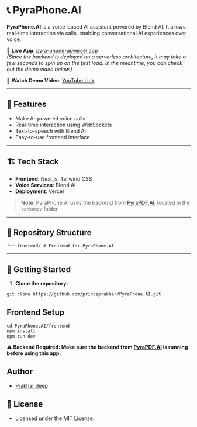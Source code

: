 
# 📞 PyraPhone.AI

**PyraPhone.AI** is a voice-based AI assistant powered by Blend AI. It allows real-time interaction via calls, enabling conversational AI experiences over voice.

🔗 **Live App**: [pyra-phone-ai.vercel.app](https://pyra-phone-ai.vercel.app)  
*(Since the backend is deployed on a serverless architecture, it may take a few seconds to spin up on the first load. In the meantime, you can check out the demo video below.)*  

🔗 **Watch Demo Video**: [YouTube Link](https://youtu.be/i3g8raQ8om4)


---

## 🧠 Features

- Make AI-powered voice calls
- Real-time interaction using WebSockets
- Text-to-speech with Blend AI
- Easy-to-use frontend interface

---

## 🏗️ Tech Stack

- **Frontend**: Next.js, Tailwind CSS
- **Voice Services**: Blend AI
- **Deployment**: Vercel

> **Note**: PyraPhone.AI uses the backend from [PyraPDF.AI](https://github.com/princeprakhar/Pyra.ai-pdf), located in the `backend/` folder.

---

## 📁 Repository Structure
```
└── frontend/ # Frontend for PyraPhone.AI
```

---

## 🚀 Getting Started

1. **Clone the repository:**

```bash
git clone https://github.com/princeprakhar/PyraPhone.AI.git
```
## Frontend Setup

```
cd PyraPhone.AI/frontend
npm install
npm run dev
```
**⚠️ Backend Required: Make sure the backend from [PyraPDF.AI](https://github.com/princeprakhar/Pyra.ai-pdf) is running before using this app.**


## Author
- [Prakhar deep](https://github.com/princeprakhar) 

## 📄 License
- Licensed under the MIT [License](https://github.com/princeprakhar/PyraPhone.AI/blob/main/LICENSE).
